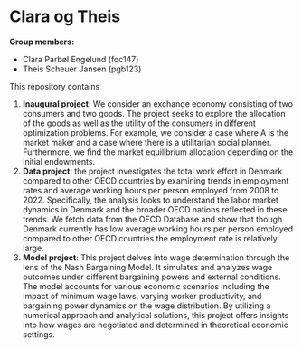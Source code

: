 # Clara og Theis

**Group members:**
- Clara Parbøl Engelund (fqc147)
- Theis Scheuer Jansen (pgb123)

This repository contains  
1. **Inaugural project**: We consider an exchange economy consisting of two consumers and two goods. The project seeks to explore the allocation of the goods as well as the utility of the consumers in different optimization problems. For example, we consider a case where A is the market maker and a case where there is a utilitarian social planner. Furthermore, we find the market equilibrium allocation depending on the initial endowments.
2. **Data project**: the project investigates the total work effort in Denmark compared to other OECD countries by examining trends in employment rates and average working hours per person employed from 2008 to 2022. Specifically, the analysis looks to understand the labor market dynamics in Denmark and the broader OECD nations reflected in these trends. We fetch data from the OECD Database and show that though Denmark currently has low average working hours per person employed compared to other OECD countries the employment rate is relatively large.
3. **Model project**: This project delves into wage determination through the lens of the Nash Bargaining Model. It simulates and analyzes wage outcomes under different bargaining powers and external conditions. The model accounts for various economic scenarios including the impact of minimum wage laws, varying worker productivity, and bargaining power dynamics on the wage distribution. By utilizing a numerical approach and analytical solutions, this project offers insights into how wages are negotiated and determined in theoretical economic settings.
